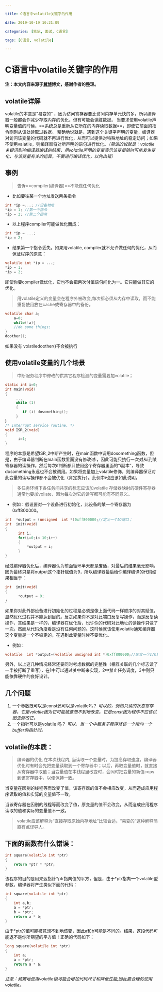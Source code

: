 ```yaml
---

title: C语言中volatile关键字的作用

date: 2019-10-19 10:21:09

categories: [笔记, 面试, C语言]

tags: [C语言, volatile]

---
```


# C语言中volatile关键字的作用

**注：本文内容来源于[冀博](https://blog.csdn.net/tigerjb/article/details/7427366)博文，感谢作者的整理。**

## volatile详解

volatile的本意是“易变的” ，因为访问寄存器要比访问内存单元快的多，所以编译器一般都会作减少存取内存的优化，但有可能会读脏数据。
当要求使用volatile声明变量值的时候，==系统总是重新从它所在的内存读取数据==，即使它前面的指令刚刚从该处读取过数据。
精确地说就是，遇到这个关键字声明的变量，编译器对访问该变量的代码就不再进行优化，从而可以提供对特殊地址的稳定访问；如果不使用valatile，则编译器将对所声明的语句进行优化。_（简洁的说就是：volatile关键词影响编译器编译的结果，用volatile声明的变量表示该变量随时可能发生变化，与该变量有关的运算，不要进行编译优化，以免出错）_

## 事例

> 告诉==compiler(编译器)==不能做任何优化

* 比如要往某一个地址发送两条指令

```C
int *ip =...; //设备地址
*ip = 1; //第一个指令
*ip = 2; //第二个指令
```

* 以上程序compiler可能做优化而成：

```C
int *ip = ...;
*ip = 2;
```

* 结果第一个指令丢失。如果用volatile, compiler就不允许做任何的优化，从而保证程序的原意：

```C
volatile int *ip = ...;
*ip = 1;
*ip = 2;
```

即使你要compiler做优化，它也不会把两次付值语句间化为一。它只能做其它的优化。

> 用volatile定义的变量会在程序外被改变,每次都必须从内存中读取，而不能重复使用放在cache或寄存器中的备份。

```c
volatile char a;
    a=0;
    while(!a){
    //do some things;
}
doother();
```

如果没有 volatiledoother()不会被执行

## 使用volatile变量的几个场景

> 中断服务程序中修改的供其它程序检测的变量需要加volatile；

```c
static int i=0;
int main(void)
{
     ...
     while (1)
     {
        if (i) dosomething();
     }
｝
/* Interrupt service routine. */
void ISR_2(void)
{
      i=1;
}
```

程序的本意是希望ISR_2中断产生时，在main函数中调用dosomething函数，但是，由于编译器判断在main函数里面没有修改过i，因此可能只执行一次对从i到某寄存器的读操作，然后每次if判断都只使用这个寄存器里面的“i副本”，导致dosomething永远也不会被调用。如果将变量加上volatile修饰，则编译器保证对此变量的读写操作都不会被优化（肯定执行）。此例中i也应该如此说明。

> 多任务环境下各任务间共享的标志应该加volatile
> 存储器映射的硬件寄存器通常也要加voliate，因为每次对它的读写都可能有不同意义。

* 例如：假设要对一个设备进行初始化，此设备的某一个寄存器为0xff800000。

```C
int  *output = (unsigned  int *)0xff800000;//定义一个IO端口；
int  init(void)
{
      int i;
      for(i=0;i< 10;i++)
      {
          *output = i;
      }
}
```

经过编译器优化后，编译器认为前面循环半天都是废话，对最后的结果毫无影响，因为最终只是将output这个指针赋值为9，所以编译器最后给你编译编译的代码结果相当于：

```C
int  init(void)
{
      *output = 9;
}
```

如果你对此外部设备进行初始化的过程是必须是像上面代码一样顺序的对其赋值，显然优化过程并不能达到目的。反之如果你不是对此端口反复写操作，而是反复读操作，其结果是一样的，编译器在优化后，也许你的代码对此地址的读操作只做了一次。然而从代码角度看是没有任何问题的。这时候就该使用volatile通知编译器这个变量是一个不稳定的，在遇到此变量时候不要优化。

* 例如：

```C
volatile  int *output=(volatile unsigned int *)0xff800000;//定义一个I/O端口
```

另外，以上这几种情况经常还要同时考虑数据的完整性（相互关联的几个标志读了一半被打断了重写），在1中可以通过关中断来实现，2中禁止任务调度，3中则只能依靠硬件的良好设计。

## 几个问题

1. 一个参数既可以是const还可以是volatile吗？
_可以的，例如只读的状态寄存器。它是volatile因为它可能被意想不到地改变。它是const因为程序不应该试图去修改它。_
2. 一个指针可以是volatile 吗？
_可以，当一个中服务子程序修该一个指向一个buffer的指针时。_

## volatile的本质：

> 编译器的优化
在本次线程内, 当读取一个变量时，为提高存取速度，编译器优化时有时会先把变量读取到一个寄存器中；以后，再取变量值时，就直接从寄存器中取值；当变量值在本线程里改变时，会同时把变量的新值copy到该寄存器中，以便保持一致。

当变量在因别的线程等而改变了值，该寄存器的值不会相应改变，从而造成应用程序读取的值和实际的变量值不一致。

当该寄存器在因别的线程等而改变了值，原变量的值不会改变，从而造成应用程序读取的值和实际的变量值不一致。

> volatile应该解释为“直接存取原始内存地址”比较合适，“易变的”这种解释简直有点误导人。

## 下面的函数有什么错误：

```C
int square(volatile int *ptr)
{
    return *ptr * *ptr;
}
```

该程序的目的是用来返指针\*ptr指向值的平方，但是，由于\*ptr指向一个volatile型参数，编译器将产生类似下面的代码：

```C
int square(volatile int *ptr)
{
    int a,b;
    a = *ptr;
    b = *ptr;
    return a * b;
}
```

由于*ptr的值可能被意想不到地该变，因此a和b可能是不同的。结果，这段代码可能返不是你所期望的平方值！正确的代码如下：

```C
long square(volatile int *ptr)
{
    int a;
    a = *ptr;
    return a * a;
}
```

_注意：频繁地使用volatile很可能会增加代码尺寸和降低性能,因此要合理的使用volatile。_


